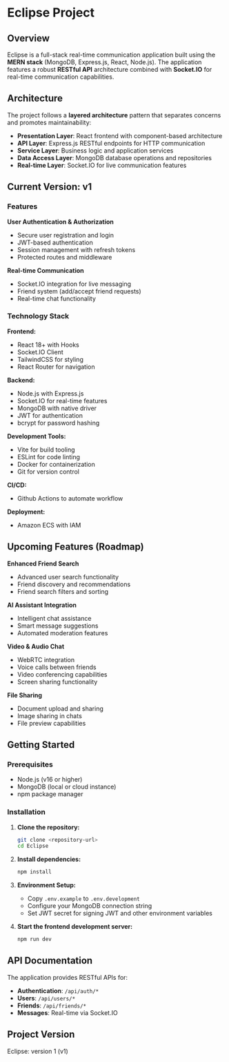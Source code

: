# Eclipse Project

## Overview

Eclipse is a full-stack real-time communication application built using the **MERN stack** (MongoDB, Express.js, React, Node.js). The application features a robust **RESTful API** architecture combined with **Socket.IO** for real-time communication capabilities.

## Architecture

The project follows a **layered architecture** pattern that separates concerns and promotes maintainability:

- **Presentation Layer**: React frontend with component-based architecture
- **API Layer**: Express.js RESTful endpoints for HTTP communication
- **Service Layer**: Business logic and application services
- **Data Access Layer**: MongoDB database operations and repositories
- **Real-time Layer**: Socket.IO for live communication features

## Current Version: v1

### Features

**User Authentication & Authorization**

- Secure user registration and login
- JWT-based authentication
- Session management with refresh tokens
- Protected routes and middleware

**Real-time Communication**

- Socket.IO integration for live messaging
- Friend system (add/accept friend requests)
- Real-time chat functionality

### Technology Stack

**Frontend:**

- React 18+ with Hooks
- Socket.IO Client
- TailwindCSS for styling
- React Router for navigation

**Backend:**

- Node.js with Express.js
- Socket.IO for real-time features
- MongoDB with native driver
- JWT for authentication
- bcrypt for password hashing

**Development Tools:**

- Vite for build tooling
- ESLint for code linting
- Docker for containerization
- Git for version control

**CI/CD:**

- Github Actions to automate workflow

**Deployment:**

- Amazon ECS with IAM

## Upcoming Features (Roadmap)

**Enhanced Friend Search**

- Advanced user search functionality
- Friend discovery and recommendations
- Friend search filters and sorting

**AI Assistant Integration**

- Intelligent chat assistance
- Smart message suggestions
- Automated moderation features

**Video & Audio Chat**

- WebRTC integration
- Voice calls between friends
- Video conferencing capabilities
- Screen sharing functionality

**File Sharing**

- Document upload and sharing
- Image sharing in chats
- File preview capabilities

## Getting Started

### Prerequisites

- Node.js (v16 or higher)
- MongoDB (local or cloud instance)
- npm package manager

### Installation

1. **Clone the repository:**

   ```bash
   git clone <repository-url>
   cd Eclipse
   ```

2. **Install dependencies:**

   ```bash
   npm install
   ```

3. **Environment Setup:**
   - Copy `.env.example` to `.env.development`
   - Configure your MongoDB connection string
   - Set JWT secret for signing JWT and other environment variables

4. **Start the frontend development server:**
   ```bash
   npm run dev
   ```

## API Documentation

The application provides RESTful APIs for:

- **Authentication**: `/api/auth/*`
- **Users**: `/api/users/*`
- **Friends**: `/api/friends/*`
- **Messages**: Real-time via Socket.IO

## Project Version

Eclipse: version 1 (v1)
